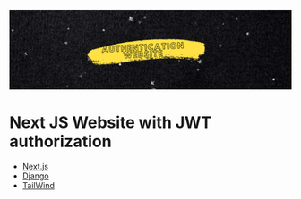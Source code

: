 ![title](pics/logo.png)

# Next JS Website with JWT authorization

- [Next.js](https://nextjs.org/)
- [Django](https://djangoproject.jp/)
- [TailWind](https://tailwindcss.com/)
